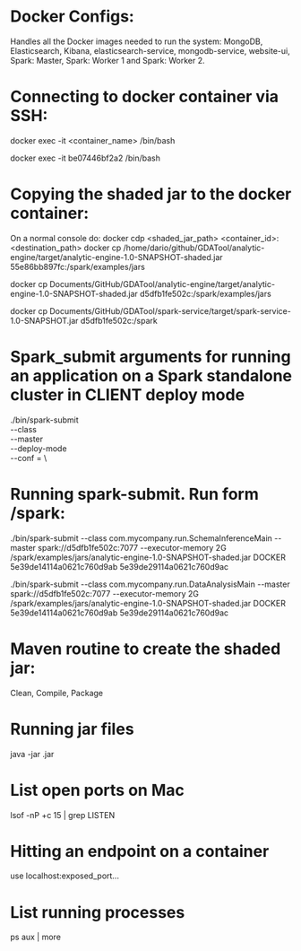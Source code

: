 # Docker Configs:
Handles all the Docker images needed to run the system: MongoDB, Elasticsearch, Kibana, elasticsearch-service, mongodb-service, website-ui, Spark: Master, Spark: Worker 1 and Spark: Worker 2.

# Connecting to docker container via SSH:
docker exec -it <container_name> /bin/bash

docker exec -it be07446bf2a2 /bin/bash

# Copying the shaded jar to the docker container:
On a normal console do: docker cdp <shaded_jar_path> <container_id>:<destination_path>
docker cp /home/dario/github/GDATool/analytic-engine/target/analytic-engine-1.0-SNAPSHOT-shaded.jar 55e86bb897fc:/spark/examples/jars

docker cp Documents/GitHub/GDATool/analytic-engine/target/analytic-engine-1.0-SNAPSHOT-shaded.jar d5dfb1fe502c:/spark/examples/jars

docker cp Documents/GitHub/GDATool/spark-service/target/spark-service-1.0-SNAPSHOT.jar d5dfb1fe502c:/spark

# Spark_submit arguments for running an application on a Spark standalone cluster in CLIENT deploy mode
./bin/spark-submit \
  --class <main-class> \
  --master <master-url> \
  --deploy-mode <deploy-mode> \
  --conf <key>=<value> \

# Running spark-submit. Run form /spark:
./bin/spark-submit --class com.mycompany.run.SchemaInferenceMain --master spark://d5dfb1fe502c:7077 --executor-memory 2G /spark/examples/jars/analytic-engine-1.0-SNAPSHOT-shaded.jar DOCKER 5e39de14114a0621c760d9ab 5e39de29114a0621c760d9ac

./bin/spark-submit --class com.mycompany.run.DataAnalysisMain --master spark://d5dfb1fe502c:7077 --executor-memory 2G /spark/examples/jars/analytic-engine-1.0-SNAPSHOT-shaded.jar DOCKER 5e39de14114a0621c760d9ab 5e39de29114a0621c760d9ac

# Maven routine to create the shaded jar:
Clean, Compile, Package

# Running jar files
java -jar <filename>.jar

# List open ports on Mac
lsof -nP +c 15 | grep LISTEN

# Hitting an endpoint on a container
use localhost:exposed_port...

# List running processes
ps aux | more